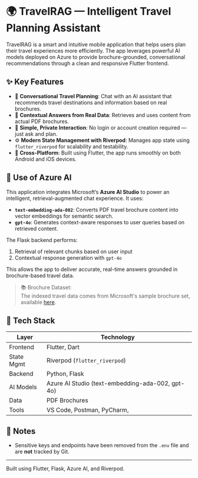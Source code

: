 # 🌍 TravelRAG — Intelligent Travel Planning Assistant

TravelRAG is a smart and intuitive mobile application that helps users plan their travel experiences more efficiently. The app leverages powerful AI models deployed on Azure to provide brochure-grounded, conversational recommendations through a clean and responsive Flutter frontend.

## ✨ Key Features

- 🧳 **Conversational Travel Planning**: Chat with an AI assistant that recommends travel destinations and information based on real brochures.
- 📄 **Contextual Answers from Real Data**: Retrieves and uses content from actual PDF brochures.
- 🔐 **Simple, Private Interaction**: No login or account creation required — just ask and plan.
- ⚙️ **Modern State Management with Riverpod**: Manages app state using `flutter_riverpod` for scalability and testability.
- 📱 **Cross-Platform**: Built using Flutter, the app runs smoothly on both Android and iOS devices.

## 🧠 Use of Azure AI

This application integrates Microsoft’s **Azure AI Studio** to power an intelligent, retrieval-augmented chat experience. It uses:

- **`text-embedding-ada-002`**: Converts PDF travel brochure content into vector embeddings for semantic search.
- **`gpt-4o`**: Generates context-aware responses to user queries based on retrieved content.

The Flask backend performs:

1. Retrieval of relevant chunks based on user input  
2. Contextual response generation with `gpt-4o`  

This allows the app to deliver accurate, real-time answers grounded in brochure-based travel data.

> 📚 Brochure Dataset:  
> The indexed travel data comes from Microsoft's sample brochure set, available [here](https://github.com/MicrosoftLearning/mslearn-ai-studio/raw/main/data/brochures.zip).

## 🧱 Tech Stack

| Layer      | Technology                                                |
|------------|-----------------------------------------------------------|
| Frontend   | Flutter, Dart                                             |
| State Mgmt | Riverpod (`flutter_riverpod`)                             |
| Backend    | Python, Flask                                             |
| AI Models  | Azure AI Studio (text-embedding-ada-002, gpt-4o)          |
| Data       | PDF Brochures                                             |
| Tools      | VS Code, Postman, PyCharm,                |

## 🚫 Notes

- Sensitive keys and endpoints have been removed from the `.env` file and are **not** tracked by Git.
---

Built using Flutter, Flask, Azure AI, and Riverpod.
